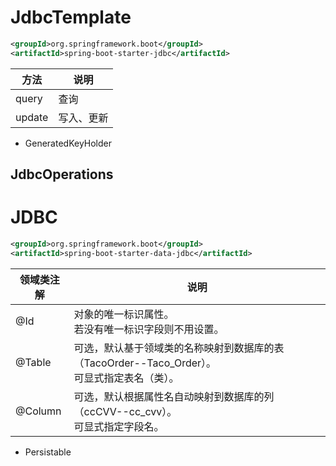 # JdbcTemplate

```xml
<groupId>org.springframework.boot</groupId>
<artifactId>spring-boot-starter-jdbc</artifactId>
```

| 方法   | 说明       |
| ------ | ---------- |
| query  | 查询       |
| update | 写入、更新 |

- GeneratedKeyHolder

## JdbcOperations

# JDBC


```xml
<groupId>org.springframework.boot</groupId>
<artifactId>spring-boot-starter-data-jdbc</artifactId>
```

| 领域类注解 | 说明                                                         |
| ---------- | ------------------------------------------------------------ |
| @Id        | 对象的唯一标识属性。<br />若没有唯一标识字段则不用设置。     |
| @Table     | 可选，默认基于领域类的名称映射到数据库的表（TacoOrder--Taco_Order）。<br />可显式指定表名（类）。 |
| @Column    | 可选，默认根据属性名自动映射到数据库的列（ccCVV--cc_cvv）。<br />可显式指定字段名。 |

- Persistable

